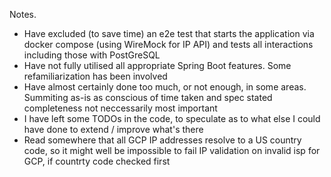 Notes.

- Have excluded (to save time) an e2e test that starts the application via docker compose (using WireMock for IP API) and tests all interactions including those with PostGreSQL 
- Have not fully utilised all appropriate Spring Boot features. Some refamiliarization has been involved
- Have almost certainly done too much, or not enough, in some areas. Summiting as-is as conscious of time taken and spec stated completeness not neccessarily most important
- I have left some TODOs in the code, to speculate as to what else I could have done to extend / improve what's there
- Read somewhere that all GCP IP addresses resolve to a US country code, so it might well be impossible to fail IP validation on invalid isp for GCP, if countrty code checked first
